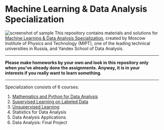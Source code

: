 # Machine Learning & Data Analysis Specialization 
![screenshot of sample](https://camo.githubusercontent.com/5f2862f60c22ad7ad94eff0ec267801c03225a13/68747470733a2f2f64313563773635697063747372722e636c6f756466726f6e742e6e65742f64622f6162653031306230626431316535626461346333353739323938336130632f322d30352e6a7067)
This repository contains materials and solutions for [Machine Learning & Data Analysis Specialization](https://www.coursera.org/specializations/machine-learning-data-analysis), created by Moscow Institute of Physics and Technology (MIPT), one of the leading technical universities in Russia, and Yandex School of Data Analysis.
*** 
**Please make homeworks by your own and look in this repository only when you've already done the assignments. Anyway, it is in your interests if you really want to learn something**.
*** 
Specialization consists of 6 courses:
1. [Mathematics and Python for Data Analysis](https://github.com/MLunov/Machine-Learning-Data-Analysis-Specialization-MIPT-Yandex/tree/master/course-1)
2. [Supervised Learning on Labeled Data](https://github.com/MLunov/Machine-Learning-Data-Analysis-Specialization-MIPT-Yandex/tree/master/course-2)
3. [Unsupervised Learning](https://github.com/MLunov/Machine-Learning-Data-Analysis-Specialization-MIPT-Yandex/tree/master/course-3)
4. Statistics for Data Analysis[]()
5. Data Analysis Applications[]()
6. Data Analysis: Final Project[]()
